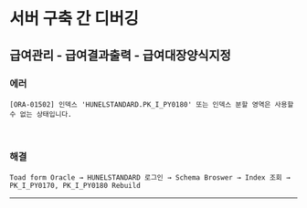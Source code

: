 # 서버 구축 간 디버깅

## 급여관리 - 급여결과출력 - 급여대장양식지정
### 에러
```
[ORA-01502] 인덱스 'HUNELSTANDARD.PK_I_PY0180' 또는 인덱스 분할 영역은 사용할 수 없는 상태입니다.
```

<br>

### 해결
```
Toad form Oracle → HUNELSTANDARD 로그인 → Schema Broswer → Index 조회 → PK_I_PY0170, PK_I_PY0180 Rebuild
```

<hr>
<br>